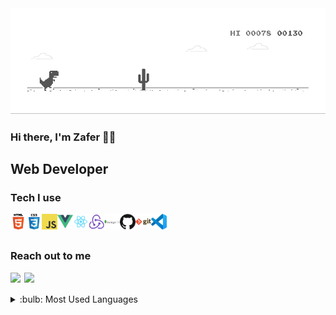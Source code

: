 <img src="https://raw.githubusercontent.com/alimertcakar/alimertcakar/master/dino.gif" alt="" style="max-width:100%;">

### Hi there, I'm Zafer <g-emoji class="g-emoji" alias="raising_hand_man" fallback-src="https://github.githubassets.com/images/icons/emoji/unicode/1f64b-2642.png">🙋&zwj;♂️</g-emoji>

## Web Developer 

### Tech I use
<img align="left" src="https://raw.githubusercontent.com/github/explore/80688e429a7d4ef2fca1e82350fe8e3517d3494d/topics/html/html.png" width="25" height="25" />
<img align="left" src="https://raw.githubusercontent.com/github/explore/80688e429a7d4ef2fca1e82350fe8e3517d3494d/topics/css/css.png" width="25" height="25" />
<img align="left" src="https://raw.githubusercontent.com/github/explore/80688e429a7d4ef2fca1e82350fe8e3517d3494d/topics/javascript/javascript.png" width="25" height="25" />
<img align="left"  src="https://raw.githubusercontent.com/github/explore/80688e429a7d4ef2fca1e82350fe8e3517d3494d/topics/vue/vue.png" width="25" height="25" />
<img align="left" src="https://raw.githubusercontent.com/github/explore/80688e429a7d4ef2fca1e82350fe8e3517d3494d/topics/react/react.png" width="25" height="25" />
<img align="left" src="https://raw.githubusercontent.com/github/explore/80688e429a7d4ef2fca1e82350fe8e3517d3494d/topics/redux/redux.png" width="25" height="25" />
<img align="left" src="https://raw.githubusercontent.com/github/explore/80688e429a7d4ef2fca1e82350fe8e3517d3494d/topics/mongodb/mongodb.png" width="25" height="25" />
<img align="left" src="https://raw.githubusercontent.com/github/explore/78df643247d429f6cc873026c0622819ad797942/topics/github/github.png" width="25" height="25" />
<img align="left" src="https://raw.githubusercontent.com/github/explore/80688e429a7d4ef2fca1e82350fe8e3517d3494d/topics/git/git.png" width="25" height="25" />
<img align="left" src="https://raw.githubusercontent.com/github/explore/80688e429a7d4ef2fca1e82350fe8e3517d3494d/topics/visual-studio-code/visual-studio-code.png" width="25" height="25" />

<br />
<br />

### Reach out to me

[<img  width="22" src="https://unpkg.com/simple-icons@v4/icons/twitter.svg" align="left" />][twitter] 
[<img  width="22" src="https://unpkg.com/simple-icons@v4/icons/linkedin.svg" align="left" />][linkedin]

<br />
<br />

<details>
<summary>:bulb: Most Used Languages</summary>
<img src="https://github-readme-stats.vercel.app/api/top-langs/?username=anuraghazra" >
</details>


[twitter]: https://twitter.com/zkurucu
[linkedin]: https://www.linkedin.com/in/zafer-kurucu-b089091b5/
 
